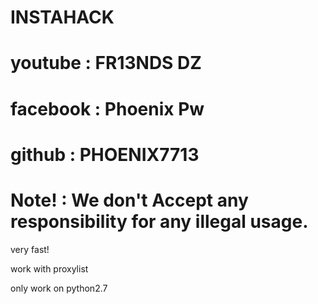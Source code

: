 # INSTAHACK
# youtube : FR13NDS DZ
# facebook : Phoenix Pw
# github : PHOENIX7713

# Note! : We don't Accept any responsibility for any illegal usage.

very fast!

work with proxylist

only work on python2.7
